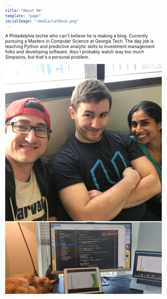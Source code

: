 ```yaml
---
title: "About Me"
template: "page"
socialImage: "/media/catDesk.png"
---
```


A Philadelphia techie who can't believe he is making a blog.  Currently pursuing a Masters in Computer Science at Georgia Tech.  The day job is teaching Python and predictive analytic skills to investment management folks and developing software.  Also I probably watch way too much Simpsons, but that's a personal problem.

![alt text](/media/photo.jpg) ![alt text](/media/catDesk.jpg)


